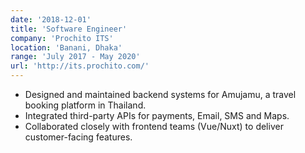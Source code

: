 ```yaml
---
date: '2018-12-01'
title: 'Software Engineer'
company: 'Prochito ITS'
location: 'Banani, Dhaka'
range: 'July 2017 - May 2020'
url: 'http://its.prochito.com/'
---
```


* Designed and maintained backend systems for Amujamu, a travel booking platform in Thailand.
* Integrated third-party APIs for payments, Email, SMS and Maps.
* Collaborated closely with frontend teams (Vue/Nuxt) to deliver customer-facing features.